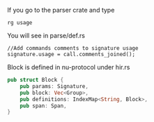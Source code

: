 
If you go to the parser crate and type

```
rg usage
```

You will see in parse/def.rs

```
//Add commands comments to signature usage
signature.usage = call.comments_joined();
```

Block is defined in nu-protocol under hir.rs

```rust
pub struct Block {
    pub params: Signature,
    pub block: Vec<Group>,
    pub definitions: IndexMap<String, Block>,
    pub span: Span,
}
```
